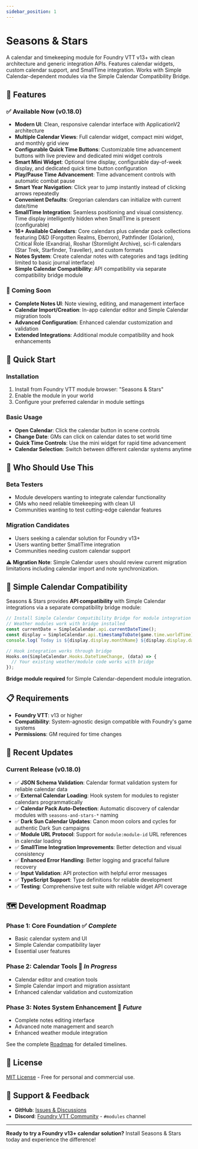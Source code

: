 ```yaml
---
sidebar_position: 1
---
```


# Seasons & Stars

A calendar and timekeeping module for Foundry VTT v13+ with clean architecture and generic integration APIs. Features calendar widgets, custom calendar support, and SmallTime integration. Works with Simple Calendar-dependent modules via the Simple Calendar Compatibility Bridge.

## 🌟 Features

### ✅ **Available Now (v0.18.0)**
- **Modern UI**: Clean, responsive calendar interface with ApplicationV2 architecture
- **Multiple Calendar Views**: Full calendar widget, compact mini widget, and monthly grid view
- **Configurable Quick Time Buttons**: Customizable time advancement buttons with live preview and dedicated mini widget controls
- **Smart Mini Widget**: Optional time display, configurable day-of-week display, and dedicated quick time button configuration
- **Play/Pause Time Advancement**: Time advancement controls with automatic combat pause
- **Smart Year Navigation**: Click year to jump instantly instead of clicking arrows repeatedly
- **Convenient Defaults**: Gregorian calendars can initialize with current date/time
- **SmallTime Integration**: Seamless positioning and visual consistency. Time display intelligently hidden when SmallTime is present (configurable)
- **16+ Available Calendars**: Core calendars plus calendar pack collections featuring D&D (Forgotten Realms, Eberron), Pathfinder (Golarion), Critical Role (Exandria), Roshar (Stormlight Archive), sci-fi calendars (Star Trek, Starfinder, Traveller), and custom formats
- **Notes System**: Create calendar notes with categories and tags (editing limited to basic journal interface)
- **Simple Calendar Compatibility**: API compatibility via separate compatibility bridge module

### 🚧 **Coming Soon**
- **Complete Notes UI**: Note viewing, editing, and management interface
- **Calendar Import/Creation**: In-app calendar editor and Simple Calendar migration tools
- **Advanced Configuration**: Enhanced calendar customization and validation
- **Extended Integrations**: Additional module compatibility and hook enhancements

## 🚀 Quick Start

### Installation
1. Install from Foundry VTT module browser: "Seasons & Stars"
2. Enable the module in your world
3. Configure your preferred calendar in module settings

### Basic Usage
- **Open Calendar**: Click the calendar button in scene controls
- **Change Date**: GMs can click on calendar dates to set world time
- **Quick Time Controls**: Use the mini widget for rapid time advancement
- **Calendar Selection**: Switch between different calendar systems anytime

## 🎯 Who Should Use This

### **Beta Testers**
- Module developers wanting to integrate calendar functionality
- GMs who need reliable timekeeping with clean UI
- Communities wanting to test cutting-edge calendar features

### **Migration Candidates**
- Users seeking a calendar solution for Foundry v13+
- Users wanting better SmallTime integration
- Communities needing custom calendar support

⚠️ **Migration Note**: Simple Calendar users should review current migration limitations including calendar import and note synchronization.

## 🤝 Simple Calendar Compatibility

Seasons & Stars provides **API compatibility** with Simple Calendar integrations via a separate compatibility bridge module:

```javascript
// Install Simple Calendar Compatibility Bridge for module integration
// Weather modules work with bridge installed
const currentDate = SimpleCalendar.api.currentDateTime();
const display = SimpleCalendar.api.timestampToDate(game.time.worldTime);
console.log(`Today is ${display.display.monthName} ${display.display.day}${display.display.daySuffix}`);

// Hook integration works through bridge
Hooks.on(SimpleCalendar.Hooks.DateTimeChange, (data) => {
  // Your existing weather/module code works with bridge
});
```

**Bridge module required** for Simple Calendar-dependent module integration.

## 📋 Requirements

- **Foundry VTT**: v13 or higher
- **Compatibility**: System-agnostic design compatible with Foundry's game systems
- **Permissions**: GM required for time changes

## 🎉 Recent Updates

### **Current Release** (v0.18.0)
- ✅ **JSON Schema Validation**: Calendar format validation system for reliable calendar data
- ✅ **External Calendar Loading**: Hook system for modules to register calendars programmatically
- ✅ **Calendar Pack Auto-Detection**: Automatic discovery of calendar modules with `seasons-and-stars-*` naming
- ✅ **Dark Sun Calendar Updates**: Canon moon colors and cycles for authentic Dark Sun campaigns
- ✅ **Module URL Protocol**: Support for `module:module-id` URL references in calendar loading
- ✅ **SmallTime Integration Improvements**: Better detection and visual consistency
- ✅ **Enhanced Error Handling**: Better logging and graceful failure recovery
- ✅ **Input Validation**: API protection with helpful error messages
- ✅ **TypeScript Support**: Type definitions for reliable development
- ✅ **Testing**: Comprehensive test suite with reliable widget API coverage

## 🗺️ Development Roadmap

### **Phase 1: Core Foundation** ✅ *Complete*
- Basic calendar system and UI
- Simple Calendar compatibility layer
- Essential user features

### **Phase 2: Calendar Tools** 🚧 *In Progress*
- Calendar editor and creation tools
- Simple Calendar import and migration assistant
- Enhanced calendar validation and customization

### **Phase 3: Notes System Enhancement** 📅 *Future*
- Complete notes editing interface
- Advanced note management and search
- Enhanced weather module integration

See the complete [Roadmap](roadmap) for detailed timelines.

## 📄 License

[MIT License](https://github.com/rayners/fvtt-seasons-and-stars/blob/main/LICENSE) - Free for personal and commercial use.

## 🐛 Support & Feedback

- **GitHub**: [Issues & Discussions](https://github.com/rayners/fvtt-seasons-and-stars)
- **Discord**: [Foundry VTT Community](https://discord.gg/foundryvtt) - `#modules` channel

---

**Ready to try a Foundry v13+ calendar solution?** Install Seasons & Stars today and experience the difference!